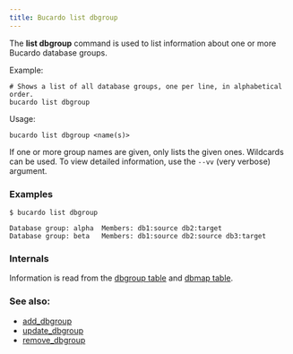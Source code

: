 ```yaml
---
title: Bucardo list dbgroup
---
```


The **list dbgroup** command is used to list information about one or more Bucardo database groups.

Example:

    # Shows a list of all database groups, one per line, in alphabetical order.
    bucardo list dbgroup

Usage:

    bucardo list dbgroup <name(s)>

If one or more group names are given, only lists the given ones. Wildcards can be used. To view detailed information, use the `--vv` (very verbose) argument.

### Examples

    $ bucardo list dbgroup

    Database group: alpha  Members: db1:source db2:target
    Database group: beta   Members: db1:source db2:source db3:target

### Internals

Information is read from the [dbgroup table](/Bucardo/schema/dbgroup) and
[dbmap table](/Bucardo/schema/dbmap).

### See also:

-   [add_dbgroup](/Bucardo/cli/add_dbgroup)
-   [update_dbgroup](/Bucardo/cli/update_dbgroup)
-   [remove_dbgroup](/Bucardo/cli/remove_dbgroup)
